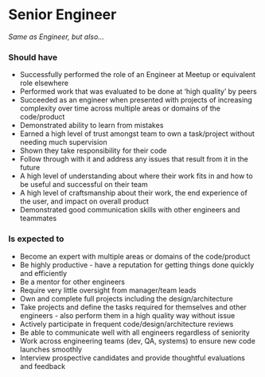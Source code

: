 Senior Engineer
===============

*Same as Engineer, but also...*

### Should have

* Successfully performed the role of an Engineer at Meetup or equivalent role elsewhere
* Performed work that was evaluated to be done at ‘high quality’ by peers
* Succeeded as an engineer when presented with projects of increasing complexity over time across multiple areas or domains of the code/product
* Demonstrated ability to learn from mistakes
* Earned a high level of trust amongst team to own a task/project without needing much supervision
* Shown they take responsibility for their code
* Follow through with it and address any issues that result from it in the future
* A high level of understanding about where their work fits in and how to be useful and successful on their team
* A high level of craftsmanship about their work, the end experience of the user, and impact on overall product
* Demonstrated good communication skills with other engineers and teammates

### Is expected to

* Become an expert with multiple areas or domains of the code/product
* Be highly productive - have a reputation for getting things done quickly and efficiently
* Be a mentor for other engineers
* Require very little oversight from manager/team leads
* Own and complete full projects including the design/architecture
* Take projects and define the tasks required for themselves and other engineers - also perform them in a high quality way without issue
* Actively participate in frequent code/design/architecture reviews
* Be able to communicate well with all engineers regardless of seniority
* Work across engineering teams (dev, QA, systems) to ensure new code launches smoothly
* Interview prospective candidates and provide thoughtful evaluations and feedback
